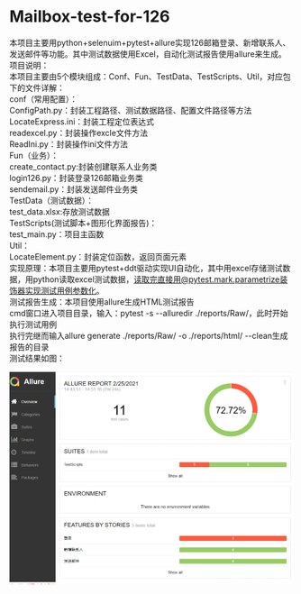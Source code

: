 # Mailbox-test-for-126
本项目主要用python+selenuim+pytest+allure实现126邮箱登录、新增联系人、发送邮件等功能。其中测试数据使用Excel，自动化测试报告使用allure来生成。  
项目说明：  
本项目主要由5个模块组成：Conf、Fun、TestData、TestScripts、Util，对应包下的文件详解：  
            conf（常用配置）：  
                 ConfigPath.py：封装工程路径、测试数据路径、配置文件路径等方法  
                 LocateExpress.ini：封装工程定位表达式  
                 readexcel.py：封装操作excle文件方法  
                 ReadIni.py：封装操作ini文件方法  
            Fun（业务）：  
                 create_contact.py:封装创建联系人业务类  
                 login126.py：封装登录126邮箱业务类  
                 sendemail.py：封装发送邮件业务类  
            TestData（测试数据）：  
                 test_data.xlsx:存放测试数据  
            TestScripts(测试脚本+图形化界面报告)：  
                 test_main.py：项目主函数  
            Util：  
                 LocateElement.py：封装定位函数，返回页面元素  
实现原理：本项目主要用pytest+ddt驱动实现UI自动化，其中用excel存储测试数据，用python读取excel测试数据，读取完直接用@pytest.mark.parametrize装饰器实现测试用例参数化。  
测试报告生成：本项目使用allure生成HTML测试报告  
             cmd窗口进入项目目录，输入：pytest -s --alluredir ./reports/Raw/，此时开始执行测试用例  
             执行完继而输入allure generate ./reports/Raw/ -o ./reports/html/ --clean生成报告的目录  
测试结果如图：  
<p>
<img src="./result.png"/>
</p>